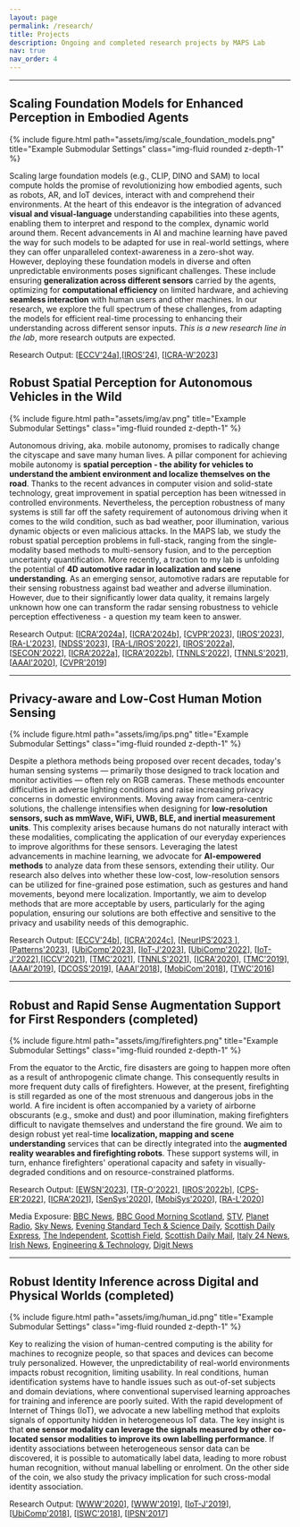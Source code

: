 ```yaml
---
layout: page
permalink: /research/
title: Projects
description: Ongoing and completed research projects by MAPS Lab
nav: true
nav_order: 4
---
```


---
## **Scaling Foundation Models for Enhanced Perception in Embodied Agents**

<div class="row justify-content-sm-center">
    <div class="col-sm mt-3 mt-md-0">
        {% include figure.html path="assets/img/scale_foundation_models.png" title="Example Submodular Settings" class="img-fluid rounded z-depth-1" %}
    </div>
</div>

Scaling large foundation models (e.g., CLIP, DINO and SAM) to local compute holds the promise of revolutionizing how embodied agents, such as robots, AR, and IoT devices, interact with and comprehend their environments. At the heart of this endeavor is the integration of advanced **visual and visual-language** understanding capabilities into these agents, enabling them to interpret and respond to the complex, dynamic world around them. Recent advancements in AI and machine learning have paved the way for such models to be adapted for use in real-world settings, where they can offer unparalleled context-awareness in a zero-shot way. However, deploying these foundation models in diverse and often unpredictable environments poses significant challenges. These include ensuring **generalization across different sensors** carried by the agents, optimizing for **computational efficiency** on limited hardware, and achieving **seamless interaction** with human users and other machines. In our research, we explore the full spectrum of these challenges, from adapting the models for efficient real-time processing to enhancing their understanding across different sensor inputs. *This is a new research line in the lab*, more research outputs are expected. 

Research Output: [<a href="https://arxiv.org/abs/2403.04908">ECCV'24a</a>],[<a href="https://tsagkas.github.io/click2grasp/">IROS'24</a>], [<a href="https://tsagkas.github.io/vl-fields/">ICRA-W'2023</a>]

## **Robust Spatial Perception for Autonomous Vehicles in the Wild**

<div class="row justify-content-sm-center">
    <div class="col-sm mt-3 mt-md-0">
        {% include figure.html path="assets/img/av.png" title="Example Submodular Settings" class="img-fluid rounded z-depth-1" %}
    </div>
</div>

Autonomous driving, aka. mobile autonomy, promises to radically change the cityscape and save many human lives. A pillar component for achieving mobile autonomy is **spatial perception - the ability for vehicles to understand the ambient environment and localize themselves on the road**. Thanks to the recent advances in computer vision and solid-state technology, great improvement in spatial perception has been witnessed in controlled environments. Nevertheless, the perception robustness of many systems is still far off the safety requirement of autonomous driving when it comes to the wild condition, such as bad weather, poor illumination, various dynamic objects or even malicious attacks. In the MAPS lab, we study the robust spatial perception problems in full-stack, ranging from the single-modality based methods to multi-sensory fusion, and to the perception uncertainty quantification. More recently, a traction to my lab is unfolding the potential of **4D automotive radar in localization and scene understanding**. As an emerging sensor, automotive radars are reputable for their sensing robustness against bad weather and adverse illumination. However, due to their significantly lower data quality, it remains largely unknown how one can transform the radar sensing robustness to vehicle perception effectiveness - a question my team keen to answer. 

Research Output: [<a href="https://arxiv.org/abs/2309.09737">ICRA'2024a</a>], [<a href="https://arxiv.org/abs/2309.17336">ICRA'2024b</a>], [<a href="https://toytiny.github.io/publication/23-cmflow-cvpr/index.html">CVPR'2023</a>], [<a href="https://arxiv.org/abs/2112.02469">IROS'2023</a>], [<a href="http://arxiv.org/abs/2209.14602">RA-L'2023</a>], [<a href="https://www.research.ed.ac.uk/en/publications/metawave-attacking-mmwave-sensing-with-meta-material-enhanced-tag">NDSS'2023</a>], [<a href="https://arxiv.org/abs/2203.01137">RA-L/IROS'2022</a>], [<a href="https://arxiv.org/abs/2203.01851">IROS'2022a</a>], [<a href="https://www.pure.ed.ac.uk/ws/portalfiles/portal/289946438/Pedestrian_Liveness_LI_DOA18072022_AFV.pdf">SECON'2022</a>], [<a href="https://intranet.csc.liv.ac.uk/~ramdrop/autoplace.html">ICRA'2022a</a>], [<a href="https://qqqgpe.github.io/2022-02-11/DC-Loc">ICRA'2022b</a>], [<a href="https://arxiv.org/abs/1912.13077">TNNLS'2022</a>], [<a href="https://arxiv.org/pdf/1908.03918.pdf">TNNLS'2021</a>], [<a href="http://arxiv.org/abs/1909.03557">AAAI'2020</a>], [<a href="http://openaccess.thecvf.com/content_CVPR_2019/html/Chen_Selective_Sensor_Fusion_for_Neural_Visual-Inertial_Odometry_CVPR_2019_paper.html">CVPR'2019</a>]

---
## **Privacy-aware and Low-Cost Human Motion Sensing**

<div class="row justify-content-sm-center">
    <div class="col-sm mt-3 mt-md-0">
        {% include figure.html path="assets/img/ips.png" title="Example Submodular Settings" class="img-fluid rounded z-depth-1" %}
    </div>
</div>

Despite a plethora methods being proposed over recent decades, today's human sensing systems — primarily those designed to track location and monitor activities — often rely on RGB cameras. These methods encounter difficulties in adverse lighting conditions and raise increasing privacy concerns in domestic environments. Moving away from camera-centric solutions, the challenge intensifies when designing for **low-resolution sensors, such as mmWave, WiFi, UWB, BLE, and inertial measurement units**. This complexity arises because humans do not naturally interact with these modalities, complicating the application of our everyday experiences to improve algorithms for these sensors. Leveraging the latest advancements in machine learning, we advocate for **AI-empowered methods** to analyze data from these sensors, extending their utility. Our research also delves into whether these low-cost, low-resolution sensors can be utilized for fine-grained pose estimation, such as gestures and hand movements, beyond mere localization. Importantly, we aim to develop methods that are more acceptable by users, particularly for the aging population, ensuring our solutions are both effective and sensitive to the privacy and usability needs of this demographic.

Research Output: [<a href="http://arxiv.org/abs/2306.17010">ECCV'24b</a>], [<a href="https://arxiv.org/abs/2311.10601">ICRA'2024c</a>], [<a href="https://arxiv.org/abs/2305.10345">NeurIPS’2023
</a>], [<a href="http://arxiv.org/abs/2207.07859">Patterns'2023</a>], [<a href="https://www.pure.ed.ac.uk/ws/portalfiles/portal/327349383/Human_Parsing_WANG_DOA20012023_AFV_CC_BY.pdf">UbiComp'2023</a>], [<a href="http://arxiv.org/abs/2111.03976">IoT-J'2023</a>], [<a href="https://arxiv.org/pdf/2207.07896.pdf">UbiComp'2022</a>], [<a href="https://arxiv.org/pdf/2208.14326.pdf">IoT-J'2022</a>],[<a href="https://arxiv.org/abs/2103.01055">ICCV'2021</a>], [<a href="https://ieeexplore.ieee.org/document/8937008">TMC'2021</a>], [<a href="https://ieeexplore.ieee.org/document/9547669">TNNLS'2021</a>], [<a href="https://doi.org/10.1109/ICRA40945.2020.9197437">ICRA'2020</a>], [<a href="https://ieeexplore.ieee.org/document/8402111">TMC'2019</a>], [<a href="https://doi.org/10.1609/aaai.v33i01.33018009">AAAI'2019</a>], [<a href="https://doi.org/10.1109/DCOSS.2019.00028">DCOSS'2019</a>], [<a href="http://arxiv.org/abs/1802.02209">AAAI'2018</a>], [<a href="http://www.cs.ox.ac.uk/files/10769/%5BMobiCom2018%5Demr_slam.pdf">MobiCom'2018</a>], [<a href="https://doi.org/10.1109/TWC.2015.2487963">TWC'2016</a>]

---
## **Robust and Rapid Sense Augmentation Support for First Responders (completed)**

<div class="row justify-content-sm-center">
    <div class="col-sm mt-3 mt-md-0">
        {% include figure.html path="assets/img/firefighters.png" title="Example Submodular Settings" class="img-fluid rounded z-depth-1" %}
    </div>
</div>
<!-- <div class="caption">
    Example Submodular Settings
</div> -->

From the equator to the Arctic, fire disasters are going to happen more often as a result of anthropogenic climate change. This consequently results in more frequent duty calls of firefighters. However, at the present, firefighting is still regarded as one of the most strenuous and dangerous jobs in the world. A fire incident is often accompanied by a variety of airborne obscurants (e.g., smoke and dust) and poor illumination, making firefighters difficult to navigate themselves and understand the fire ground. We aim to design robust yet real-time **localization, mapping and scene understanding** services that can be directly integrated into the **augmented reality wearables and firefighting robots**. These support systems will, in turn, enhance firefighters' operational capacity and safety in visually-degraded conditions and on resource-constrained platforms.

Research Output: [<a href="https://arxiv.org/abs/2307.03623">EWSN'2023</a>], [<a href="https://arxiv.org/abs/2104.07196">TR-O'2022</a>], [<a href="https://arxiv.org/abs/2206.01589">IROS'2022b</a>], [<a href="https://arxiv.org/pdf/2112.05665.pdf">CPS-ER'2022</a>], [<a href="https://ieeexplore.ieee.org/document/9561738">ICRA'2021</a>], [<a href="https://arxiv.org/abs/2006.02266">SenSys'2020</a>], [<a href="https://arxiv.org/abs/1911.00398">MobiSys'2020</a>], [<a href="https://ieeexplore.ieee.org/document/8968430">RA-L'2020</a>]

Media Exposure: [BBC News](https://www.bbc.co.uk/news/av/uk-scotland-63075749), [BBC Good
 Morning Scotland](https://www.bbc.co.uk/sounds/play/m001cg5x), [STV](http://www.pressdata.co.uk/viewbroadcast.asp?a_id=27804277), [Planet Radio](https://planetradio.co.uk/borders/local/news/firefighters-smart-helmets-heriot-watt/), [Sky News](http://www.pressdata.co.uk/viewbroadcast.asp?a_id=27806734), [Evening
 Standard Tech & Science Daily](https://podcasts.apple.com/gb/podcast/ai-smart-helmets-give-firefighters-superhero-ability/id1516299890?i=1000580906865), [Scottish
 Daily Express](https://www.scottishdailyexpress.co.uk/news/scottish-news/firefighters-could-soon-smart-helmets-28099105), [The Independent](https://www.independent.co.uk/news/uk/experts-scotland-edinburgh-innovation-university-of-edinburgh-b2176943.html), [Scottish
 Field](https://www.scottishfield.co.uk/living/firefighters-get-hi-tech-help-from-robotarium/), [Scottish Daily Mail](https://www.scottishdailyexpress.co.uk/news/scottish-news/firefighters-could-soon-smart-helmets-28099105), [Italy
 24 News](https://news.italy-24.com/trends/115673/Helmets-with-artificial-intelligence-to-help-firefighters.html), [Irish
 News](https://www.irishnews.com/magazine/technology/2022/09/28/news/firefighters_could_soon_have_smart_helmets_to_help_locate_blaze_victims-2842709/), [Engineering
 & Technology](https://eandt.theiet.org/content/articles/2022/09/smart-helmets-could-help-firefighters-locate-blaze-victims/), [Digit
 News](https://www.digit.fyi/scots-firefighters-national-robotarium-smart-helmet/)


---
## **Robust Identity Inference across Digital and Physical Worlds (completed)**

<div class="row justify-content-sm-center">
    <div class="col-sm mt-3 mt-md-0">
        {% include figure.html path="assets/img/human_id.png" title="Example Submodular Settings" class="img-fluid rounded z-depth-1" %}
    </div>
</div>

Key to realizing the vision of human-centred computing is the ability for machines to recognize people, so that spaces and devices can become truly personalized. However, the unpredictability of real-world environments impacts robust recognition, limiting usability. In real conditions, human identification systems have to handle issues such as out-of-set subjects and domain deviations, where conventional supervised learning approaches for training and inference are poorly suited. With the rapid development of Internet of Things (IoT), we advocate a new labelling method that exploits signals of opportunity hidden in heterogeneous IoT data. The key insight is that **one sensor modality can leverage the signals measured by other co-located sensor modalities to improve its own labelling performance**. If identity associations between heterogeneous sensor data can be discovered, it is possible to automatically label data, leading to more robust human recognition, without manual labelling or enrolment. On the other side of the coin, we also study the privacy implication for such cross-modal identity association.

Research Output: [<a href="https://arxiv.org/abs/2001.08211">WWW'2020</a>], [<a href="https://arxiv.org/abs/1908.09002">WWW'2019</a>], [<a href="https://ieeexplore.ieee.org/document/8755294">IoT-J'2019</a>], [<a href="https://arxiv.org/abs/1912.04836">UbiComp'2018</a>], [<a href="https://dl.acm.org/doi/10.1145/3267242.3267252">ISWC'2018</a>], [<a href="https://dl.acm.org/doi/10.1145/3055031.3055073">IPSN'2017</a>]
